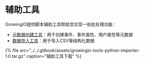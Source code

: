 # 辅助工具

GrowingIO提供脚本辅助工具帮助您实现一些批处理功能：

* [元数据创建工具](metadata.md)：用于创建事件、事件属性、用户属性等元数据
* [数据导入工具](dataimporter.md)：用于导入CSV等结构化数据

{% file src="../../.gitbook/assets/growingio-tools-python-importer-1.0.tar.gz" caption="辅助工具下载" %}

